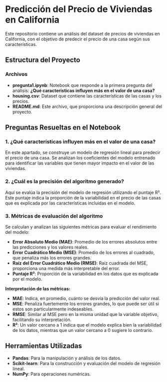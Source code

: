 # Predicción del Precio de Viviendas en California

Este repositorio contiene un análisis del dataset de precios de viviendas en California, con el objetivo de predecir el precio de una casa según sus características.

## Estructura del Proyecto

### Archivos

- **pregunta1.ipynb**: Notebook que responde a la primera pregunta del análisis: **¿Qué características influyen más en el valor de una casa?**
- **housing.csv**: Dataset que contiene las características de las casas y los precios.
- **README.md**: Este archivo, que proporciona una descripción general del proyecto.

## Preguntas Resueltas en el Notebook

### 1. ¿Qué características influyen más en el valor de una casa?

En este apartado, se construye un modelo de regresión lineal para predecir el precio de una casa. Se analizan los coeficientes del modelo entrenado para identificar las variables que tienen mayor impacto en el valor de las viviendas.

### 2. ¿Cuál es la precisión del algoritmo generado?

Aquí se evalúa la precisión del modelo de regresión utilizando el puntaje R². Este puntaje indica la proporción de la variabilidad en el precio de las casas que es explicada por las características incluidas en el modelo.

### 3. Métricas de evaluación del algoritmo

Se calculan y analizan las siguientes métricas para evaluar el rendimiento del modelo:

- **Error Absoluto Medio (MAE)**: Promedio de los errores absolutos entre las predicciones y los valores reales.
- **Error Cuadrático Medio (MSE)**: Promedio de los errores al cuadrado, que penaliza más los errores grandes.
- **Raíz del Error Cuadrático Medio (RMSE)**: Raíz cuadrada del MSE, proporciona una medida más interpretable del error.
- **Puntaje R²**: Proporción de la variabilidad en los datos que es explicada por el modelo.

**Interpretación de las métricas:**

- **MAE**: Indica, en promedio, cuánto se desvía la predicción del valor real.
- **MSE**: Penaliza fuertemente los errores grandes, lo que puede ser útil si estos son particularmente indeseables.
- **RMSE**: Similar al MSE pero en la misma unidad que la variable objetivo, facilitando su interpretación.
- **R²**: Un valor cercano a 1 indica que el modelo explica bien la variabilidad de los datos, mientras que un valor cercano a 0 sugiere lo contrario.

## Herramientas Utilizadas

- **Pandas**: Para la manipulación y análisis de los datos.
- **Scikit-learn**: Para la construcción y evaluación del modelo de regresión lineal.
- **NumPy**: Para operaciones numéricas.
